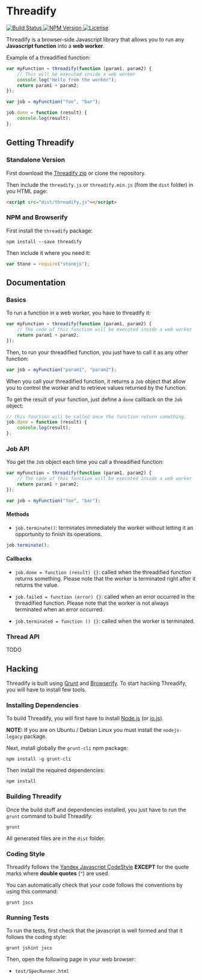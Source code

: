 # Threadify

[ ![Build Status](https://api.travis-ci.org/flozz/threadify.svg?branch=master) ](https://travis-ci.org/flozz/threadify)
[ ![NPM Version](http://img.shields.io/npm/v/threadify.svg?style=flat) ](https://www.npmjs.com/package/threadify)
[ ![License](http://img.shields.io/npm/l/threadify.svg?style=flat) ](https://github.com/flozz/threadify/blob/master/LICENSE)

Threadify is a browser-side Javascript library that allows you to run any **Javascript function** into a **web worker**.

Example of a threadified function:

```javascript
var myFunction = threadify(function (param1, param2) {
    // This will be executed inside a web worker
    console.log("Hello from the worker");
    return param1 + param2;
});

var job = myFunction("foo", "bar");

job.done = function (result) {
    console.log(result);
};
```


## Getting Threadify

### Standalone Version

First download the [Threadify zip][dl-zip] or clone the repository.

Then include the `threadify.js` or `threadify.min.js` (from the `dist` folder) in you HTML page:

```html
<script src="dist/threadify.js"></script>
```


### NPM and Browserify

First install the `threadify` package:

    npm install --save threadify

Then include it where you need it:

```javascript
var Stone = require("stonejs");
```


## Documentation

### Basics

To run a function in a web worker, you have to threadify it:

```javascript
var myFunction = threadify(function (param1, param2) {
    // The code of this function will be executed inside a web worker
    return param1 + param2;
});
```

Then, to run your threadified function, you just have to call it as any other function:

```javascript
var job = myFunction("param1", "param2");
```

When you call your threadified function, it returns a `Job` object that allow you to control the worker and to retrieve values returned by the function.

To get the result of your function, just define a `done` callback on the `Job` object:

```javascript
// this function will be called once the function return something.
job.done = function (result) {
    console.log(result);
};
```


### Job API

You get the `Job` object each time you call a threadified function:

```javascript
var myFunction = threadify(function (param1, param2) {
    // The code of this function will be executed inside a web worker
    return param1 + param2;
});

var job = myFunction("foo", "bar");
```

#### Methods

* `job.terminate()`: terminates immediately the worker without letting it an opportunity to finish its operations.

```javascript
job.terminate();
```

#### Callbacks

* `job.done = function (result) {}`: called when the threadified function returns something. Please note that the worker is terminated right after it returns the value.

* `job.failed = function (error) {}`: called when an error occurred in the threadified function. Please note that the worker is not always terminated when an error occurred.

* `job.terminated = function () {}`: called when the worker is terminated.


### Thread API

TODO


## Hacking

Threadify is built using [Grunt][grunt] and [Browserify][browserify]. To start hacking Threadify, you will have to install few tools.


### Installing Dependencies

To build Threadify, you will first have to install [Node.js][nodejs] (or [io.js][iojs]).

**NOTE:** If you are on Ubuntu / Debian Linux you must install the `nodejs-legacy` package.

Next, install globally the `grunt-cli` npm package:

    npm install -g grunt-cli

Then install the required dependencies:

    npm install


### Building Threadify

Once the build stuff and dependencies installed, you just have to run the `grunt` command to build Threadify:

    grunt

All generated files are in the `dist` folder.


### Coding Style

Threadify follows the [Yandex Javascript CodeStyle][codestyle-yandex] **EXCEPT** for the quote marks where **double quotes** (`"`) are used.

You can automatically check that your code follows the conventions by using this command:

    grunt jscs


### Running Tests

To run the tests, first check that the javascript is well formed and that it follows the coding style:

    grunt jshint jscs

Then, open the following page in your web browser:

* `test/SpecRunner.html`



[dl-zip]: https://github.com/flozz/threadify/archive/master.zip
[grunt]: http://gruntjs.com/
[browserify]: http://browserify.org/
[nodejs]: https://nodejs.org/
[iojs]: https://iojs.org/
[codestyle-yandex]: https://github.com/yandex/codestyle/blob/master/javascript.md
